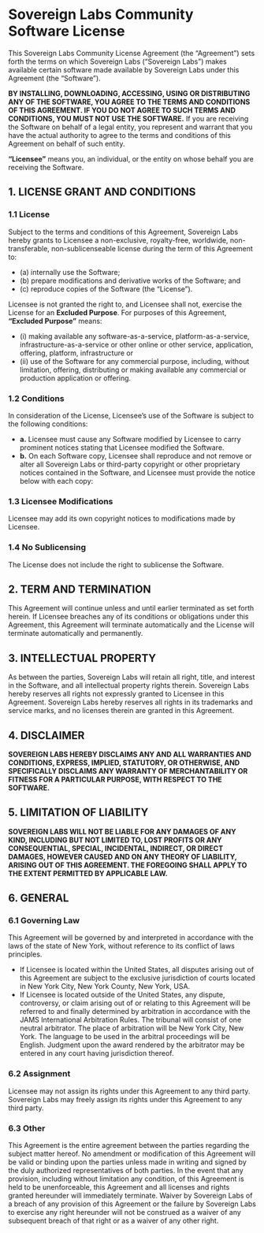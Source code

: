 # Sovereign Labs Community Software License

This Sovereign Labs Community License Agreement (the “Agreement”) sets forth the terms on which Sovereign Labs (“Sovereign Labs”) makes available certain software made available by Sovereign Labs under this Agreement (the “Software”). 

**BY INSTALLING, DOWNLOADING, ACCESSING, USING OR DISTRIBUTING ANY OF THE SOFTWARE, YOU AGREE TO THE TERMS AND CONDITIONS OF THIS AGREEMENT. IF YOU DO NOT AGREE TO SUCH TERMS AND CONDITIONS, YOU MUST NOT USE THE SOFTWARE.** If you are receiving the Software on behalf of a legal entity, you represent and warrant that you have the actual authority to agree to the terms and conditions of this Agreement on behalf of such entity. 

**“Licensee”** means you, an individual, or the entity on whose behalf you are receiving the Software.

## 1. LICENSE GRANT AND CONDITIONS

### 1.1 License
Subject to the terms and conditions of this Agreement, Sovereign Labs hereby grants to Licensee a non-exclusive, royalty-free, worldwide, non-transferable, non-sublicenseable license during the term of this Agreement to:
- (a) internally use the Software;
- (b) prepare modifications and derivative works of the Software; and
- (c) reproduce copies of the Software (the “License”).

Licensee is not granted the right to, and Licensee shall not, exercise the License for an **Excluded Purpose**. For purposes of this Agreement, **“Excluded Purpose”** means:
- (i) making available any software-as-a-service, platform-as-a-service, infrastructure-as-a-service or other online or other service, application, offering, platform, infrastructure or
- (ii) use of the Software for any commercial purpose, including, without limitation, offering, distributing or making available any commercial or production application or offering.

### 1.2 Conditions
In consideration of the License, Licensee’s use of the Software is subject to the following conditions:
- **a.** Licensee must cause any Software modified by Licensee to carry prominent notices stating that Licensee modified the Software.
- **b.** On each Software copy, Licensee shall reproduce and not remove or alter all Sovereign Labs or third-party copyright or other proprietary notices contained in the Software, and Licensee must provide the notice below with each copy:

### 1.3 Licensee Modifications
Licensee may add its own copyright notices to modifications made by Licensee.

### 1.4 No Sublicensing
The License does not include the right to sublicense the Software.

## 2. TERM AND TERMINATION
This Agreement will continue unless and until earlier terminated as set forth herein. If Licensee breaches any of its conditions or obligations under this Agreement, this Agreement will terminate automatically and the License will terminate automatically and permanently.

## 3. INTELLECTUAL PROPERTY
As between the parties, Sovereign Labs will retain all right, title, and interest in the Software, and all intellectual property rights therein. Sovereign Labs hereby reserves all rights not expressly granted to Licensee in this Agreement. Sovereign Labs hereby reserves all rights in its trademarks and service marks, and no licenses therein are granted in this Agreement.

## 4. DISCLAIMER
**SOVEREIGN LABS HEREBY DISCLAIMS ANY AND ALL WARRANTIES AND CONDITIONS, EXPRESS, IMPLIED, STATUTORY, OR OTHERWISE, AND SPECIFICALLY DISCLAIMS ANY WARRANTY OF MERCHANTABILITY OR FITNESS FOR A PARTICULAR PURPOSE, WITH RESPECT TO THE SOFTWARE.**

## 5. LIMITATION OF LIABILITY
**SOVEREIGN LABS WILL NOT BE LIABLE FOR ANY DAMAGES OF ANY KIND, INCLUDING BUT NOT LIMITED TO, LOST PROFITS OR ANY CONSEQUENTIAL, SPECIAL, INCIDENTAL, INDIRECT, OR DIRECT DAMAGES, HOWEVER CAUSED AND ON ANY THEORY OF LIABILITY, ARISING OUT OF THIS AGREEMENT. THE FOREGOING SHALL APPLY TO THE EXTENT PERMITTED BY APPLICABLE LAW.**

## 6. GENERAL

### 6.1 Governing Law
This Agreement will be governed by and interpreted in accordance with the laws of the state of New York, without reference to its conflict of laws principles. 
- If Licensee is located within the United States, all disputes arising out of this Agreement are subject to the exclusive jurisdiction of courts located in New York City, New York County, New York, USA. 
- If Licensee is located outside of the United States, any dispute, controversy, or claim arising out of or relating to this Agreement will be referred to and finally determined by arbitration in accordance with the JAMS International Arbitration Rules. The tribunal will consist of one neutral arbitrator. The place of arbitration will be New York City, New York. The language to be used in the arbitral proceedings will be English. Judgment upon the award rendered by the arbitrator may be entered in any court having jurisdiction thereof.

### 6.2 Assignment
Licensee may not assign its rights under this Agreement to any third party. Sovereign Labs may freely assign its rights under this Agreement to any third party.

### 6.3 Other
This Agreement is the entire agreement between the parties regarding the subject matter hereof. No amendment or modification of this Agreement will be valid or binding upon the parties unless made in writing and signed by the duly authorized representatives of both parties. In the event that any provision, including without limitation any condition, of this Agreement is held to be unenforceable, this Agreement and all licenses and rights granted hereunder will immediately terminate. Waiver by Sovereign Labs of a breach of any provision of this Agreement or the failure by Sovereign Labs to exercise any right hereunder will not be construed as a waiver of any subsequent breach of that right or as a waiver of any other right.

